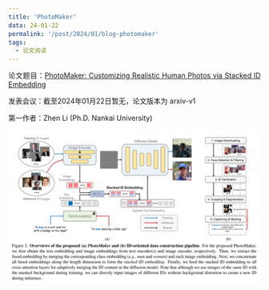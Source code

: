 ```yaml
---
title: 'PhotoMaker'
data: 24-01-22
permalink: '/post/2024/01/blog-photomaker'
tags:
  - 论文阅读
---
```


<p style="text-align:justify; text-justify:inter-ideograph;"> 论文题目：<a href="https://arxiv.org/abs/2312.04461" target="_blank" title="PhotoMaker">PhotoMaker: Customizing Realistic Human Photos via Stacked ID Embedding</a></p>

<p style="text-align:justify; text-justify:inter-ideograph;">发表会议：截至2024年01月22日暂无，论文版本为 arxiv-v1</p>

<p style="text-align:justify; text-justify:inter-ideograph;">第一作者：Zhen Li (Ph.D. Nankai University)</p>

![PhotoMaker Architecture](/images/paper_PhotoMaker.png)